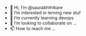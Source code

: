 - 👋 Hi, I’m @saurabhthikare
- 👀 I’m interested in lerning new stuf
- 🌱 I’m currently learning devops
- 💞️ I’m looking to collaborate on ...
- 📫 How to reach me ...

<!---
saurabhthikare/saurabhthikare is a ✨ special ✨ repository because its `README.md` (this file) appears on your GitHub profile.
You can click the Preview link to take a look at your changes.
--->
